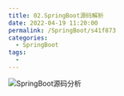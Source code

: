```yaml
---
title: 02.SpringBoot源码解析
date: 2022-04-19 11:20:00
permalink: /SpringBoot/s41f873
categories: 
  - SpringBoot
tags: 
  - 
---
```


![SpringBoot源码分析](https://img-blog.csdnimg.cn/20200831085638915.png?x-oss-process=image/watermark,type_ZmFuZ3poZW5naGVpdGk,shadow_10,text_aHR0cHM6Ly9ibG9nLmNzZG4ubmV0L0FuMTA5MDIzOTc4Mg==,size_16,color_FFFFFF,t_70#pic_center)

